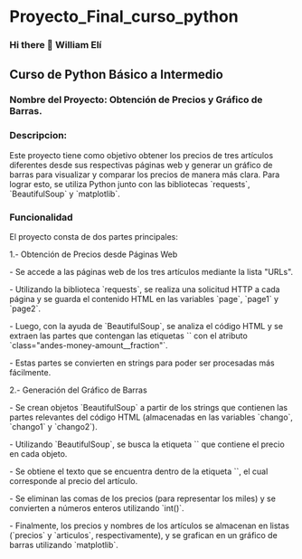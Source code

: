 # Proyecto_Final_curso_python
### Hi there 👋 William Elí
<h2>Curso de Python Básico a Intermedio</h2>
<h3>
      <b>Nombre del Proyecto: Obtención de Precios y Gráfico de Barras.</b>
</h3>
<h3>Descripcion:</h3>
<p>Este proyecto tiene como objetivo obtener los precios de tres artículos diferentes desde sus respectivas páginas web y generar un gráfico de barras para visualizar y comparar los precios de manera más clara. Para lograr esto, se utiliza Python junto con las bibliotecas `requests`, `BeautifulSoup` y `matplotlib`.
</p>
 <h3>Funcionalidad</h3>
 <p>El proyecto consta de dos partes principales:</p>
 <p>1.- Obtención de Precios desde Páginas Web</p>
 <p>- Se accede a las páginas web de los tres artículos mediante la lista "URLs".</p>
 <p>- Utilizando la biblioteca `requests`, se realiza una solicitud HTTP a cada página y se guarda el contenido HTML en las variables `page`, `page1` y `page2`.</p>
 <p> - Luego, con la ayuda de `BeautifulSoup`, se analiza el código HTML y se extraen las partes que contengan las etiquetas `<span>` con el atributo `class="andes-money-amount__fraction"`.</p>
 <p> - Estas partes se convierten en strings para poder ser procesadas más fácilmente.</p>
   <p>2.- Generación del Gráfico de Barras</p>
   <p>- Se crean objetos `BeautifulSoup` a partir de los strings que contienen las partes relevantes del código HTML (almacenadas en las variables `chango`, `chango1` y `chango2`).</p>
   <p>- Utilizando `BeautifulSoup`, se busca la etiqueta `<span>` que contiene el precio en cada objeto.</p>
   <p>- Se obtiene el texto que se encuentra dentro de la etiqueta `<span>`, el cual corresponde al precio del artículo.</p>
   <p>- Se eliminan las comas de los precios (para representar los miles) y se convierten a números enteros utilizando `int()`.</p>
     <p>- Finalmente, los precios y nombres de los artículos se almacenan en listas (`precios` y `articulos`, respectivamente), y se grafican en un gráfico de barras utilizando `matplotlib`.</p>
    
